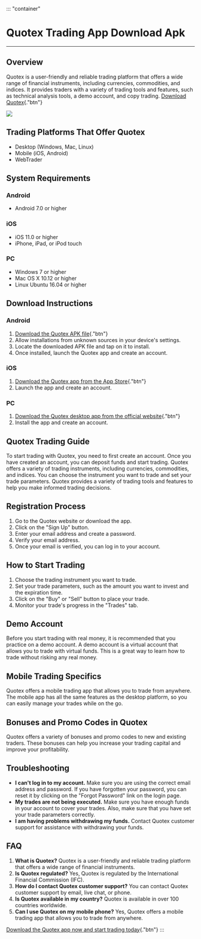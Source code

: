 ::: \"container\"
# Quotex Trading App Download Apk

------------------------------------------------------------------------

## Overview

Quotex is a user-friendly and reliable trading platform that offers a
wide range of financial instruments, including currencies, commodities,
and indices. It provides traders with a variety of trading tools and
features, such as technical analysis tools, a demo account, and copy
trading. [Download
Quotex](\%22https://traff.sbs/quotexonelink\%22){."btn"}

[![](https://static.quotex.io/files/10_en/300_250.jpg)](https://traff.sbs/brokerqxlid)

## Trading Platforms That Offer Quotex

-   Desktop (Windows, Mac, Linux)
-   Mobile (iOS, Android)
-   WebTrader

## System Requirements

### Android

-   Android 7.0 or higher

### iOS

-   iOS 11.0 or higher
-   iPhone, iPad, or iPod touch

### PC

-   Windows 7 or higher
-   Mac OS X 10.12 or higher
-   Linux Ubuntu 16.04 or higher

## Download Instructions

### Android

1.  [Download the Quotex APK
    file](\%22https://traff.sbs/quotexonelink\%22){."btn"}
2.  Allow installations from unknown sources in your device\'s settings.
3.  Locate the downloaded APK file and tap on it to install.
4.  Once installed, launch the Quotex app and create an account.

### iOS

1.  [Download the Quotex app from the App
    Store](\%22https://traff.sbs/quotexonelink\%22){."btn"}
2.  Launch the app and create an account.

### PC

1.  [Download the Quotex desktop app from the official
    website](\%22https://traff.sbs/quotexonelink\%22){."btn"}
2.  Install the app and create an account.

## Quotex Trading Guide

To start trading with Quotex, you need to first create an account. Once
you have created an account, you can deposit funds and start trading.
Quotex offers a variety of trading instruments, including currencies,
commodities, and indices. You can choose the instrument you want to
trade and set your trade parameters. Quotex provides a variety of
trading tools and features to help you make informed trading decisions.

## Registration Process

1.  Go to the Quotex website or download the app.
2.  Click on the "Sign Up" button.
3.  Enter your email address and create a password.
4.  Verify your email address.
5.  Once your email is verified, you can log in to your account.

## How to Start Trading

1.  Choose the trading instrument you want to trade.
2.  Set your trade parameters, such as the amount you want to invest and
    the expiration time.
3.  Click on the "Buy" or "Sell" button to place your trade.
4.  Monitor your trade\'s progress in the "Trades" tab.

## Demo Account

Before you start trading with real money, it is recommended that you
practice on a demo account. A demo account is a virtual account that
allows you to trade with virtual funds. This is a great way to learn how
to trade without risking any real money.

## Mobile Trading Specifics

Quotex offers a mobile trading app that allows you to trade from
anywhere. The mobile app has all the same features as the desktop
platform, so you can easily manage your trades while on the go.

## Bonuses and Promo Codes in Quotex

Quotex offers a variety of bonuses and promo codes to new and existing
traders. These bonuses can help you increase your trading capital and
improve your profitability.

## Troubleshooting

-   **I can\'t log in to my account.** Make sure you are using the
    correct email address and password. If you have forgotten your
    password, you can reset it by clicking on the "Forgot
    Password" link on the login page.
-   **My trades are not being executed.** Make sure you have enough
    funds in your account to cover your trades. Also, make sure that you
    have set your trade parameters correctly.
-   **I am having problems withdrawing my funds.** Contact Quotex
    customer support for assistance with withdrawing your funds.

## FAQ

1.  **What is Quotex?** Quotex is a user-friendly and reliable trading
    platform that offers a wide range of financial instruments.
2.  **Is Quotex regulated?** Yes, Quotex is regulated by the
    International Financial Commission (IFC).
3.  **How do I contact Quotex customer support?** You can contact Quotex
    customer support by email, live chat, or phone.
4.  **Is Quotex available in my country?** Quotex is available in over
    100 countries worldwide.
5.  **Can I use Quotex on my mobile phone?** Yes, Quotex offers a mobile
    trading app that allows you to trade from anywhere.

[Download the Quotex app now and start trading
today](\%22https://traff.sbs/quotexonelink\%22){."btn"}
:::


